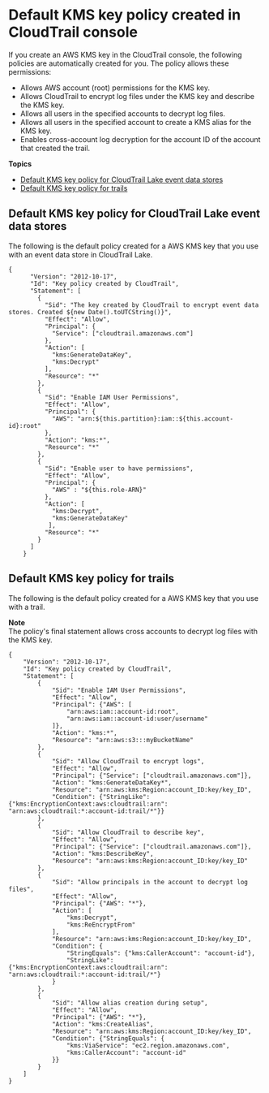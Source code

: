 # Default KMS key policy created in CloudTrail console<a name="default-kms-key-policy"></a>

If you create an AWS KMS key in the CloudTrail console, the following policies are automatically created for you\. The policy allows these permissions:
+ Allows AWS account \(root\) permissions for the KMS key\.
+ Allows CloudTrail to encrypt log files under the KMS key and describe the KMS key\.
+ Allows all users in the specified accounts to decrypt log files\.
+ Allows all users in the specified account to create a KMS alias for the KMS key\.
+ Enables cross\-account log decryption for the account ID of the account that created the trail\. 

**Topics**
+ [Default KMS key policy for CloudTrail Lake event data stores](#default-kms-key-policy-eds)
+ [Default KMS key policy for trails](#default-kms-key-policy-trail)

## Default KMS key policy for CloudTrail Lake event data stores<a name="default-kms-key-policy-eds"></a>

The following is the default policy created for a AWS KMS key that you use with an event data store in CloudTrail Lake\.

```
{
      "Version": "2012-10-17",
      "Id": "Key policy created by CloudTrail",
      "Statement": [
        {
          "Sid": "The key created by CloudTrail to encrypt event data stores. Created ${new Date().toUTCString()}",
          "Effect": "Allow",
          "Principal": {
            "Service": ["cloudtrail.amazonaws.com"]
          },
          "Action": [
            "kms:GenerateDataKey",
            "kms:Decrypt"
          ],
          "Resource": "*"
        },
        {
          "Sid": "Enable IAM User Permissions",
          "Effect": "Allow",
          "Principal": {
            "AWS": "arn:${this.partition}:iam::${this.account-id}:root"
          },
          "Action": "kms:*",
          "Resource": "*"
        },
        {
          "Sid": "Enable user to have permissions",
          "Effect": "Allow",
          "Principal": {
            "AWS" : "${this.role-ARN}"
          },
          "Action": [
            "kms:Decrypt",
            "kms:GenerateDataKey"
           ],
          "Resource": "*"
        }
      ]
    }
```

## Default KMS key policy for trails<a name="default-kms-key-policy-trail"></a>

The following is the default policy created for a AWS KMS key that you use with a trail\.

**Note**  
The policy's final statement allows cross accounts to decrypt log files with the KMS key\.

```
{
    "Version": "2012-10-17",
    "Id": "Key policy created by CloudTrail",
    "Statement": [
        {
            "Sid": "Enable IAM User Permissions",
            "Effect": "Allow",
            "Principal": {"AWS": [
                "arn:aws:iam::account-id:root",
                "arn:aws:iam::account-id:user/username"
            ]},
            "Action": "kms:*",
            "Resource": "arn:aws:s3:::myBucketName"
        },
        {
            "Sid": "Allow CloudTrail to encrypt logs",
            "Effect": "Allow",
            "Principal": {"Service": ["cloudtrail.amazonaws.com"]},
            "Action": "kms:GenerateDataKey*",
            "Resource": "arn:aws:kms:Region:account_ID:key/key_ID",
            "Condition": {"StringLike": {"kms:EncryptionContext:aws:cloudtrail:arn": "arn:aws:cloudtrail:*:account-id:trail/*"}}
        },
        {
            "Sid": "Allow CloudTrail to describe key",
            "Effect": "Allow",
            "Principal": {"Service": ["cloudtrail.amazonaws.com"]},
            "Action": "kms:DescribeKey",
            "Resource": "arn:aws:kms:Region:account_ID:key/key_ID"
        },
        {
            "Sid": "Allow principals in the account to decrypt log files",
            "Effect": "Allow",
            "Principal": {"AWS": "*"},
            "Action": [
                "kms:Decrypt",
                "kms:ReEncryptFrom"
            ],
            "Resource": "arn:aws:kms:Region:account_ID:key/key_ID",
            "Condition": {
                "StringEquals": {"kms:CallerAccount": "account-id"},
                "StringLike": {"kms:EncryptionContext:aws:cloudtrail:arn": "arn:aws:cloudtrail:*:account-id:trail/*"}
            }
        },
        {
            "Sid": "Allow alias creation during setup",
            "Effect": "Allow",
            "Principal": {"AWS": "*"},
            "Action": "kms:CreateAlias",
            "Resource": "arn:aws:kms:Region:account_ID:key/key_ID",
            "Condition": {"StringEquals": {
                "kms:ViaService": "ec2.region.amazonaws.com",
                "kms:CallerAccount": "account-id"
            }}
        }
    ]
}
```